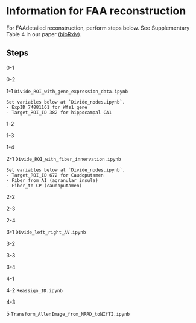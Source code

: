 # Information for FAA reconstruction
For FAAdetailed reconstruction, perform steps below. See Supplementary Table 4 in our paper ([bioRxiv](https://doi.org/10.1101/2020.02.17.953547)).

## Steps
0-1

0-2

1-1 `Divide_ROI_with_gene_expression_data.ipynb`

    Set variables below at `Divide_nodes.ipynb`.
    - ExpID 74881161 for Wfs1 gene
    - Target_ROI_ID 382 for hippocampal CA1

1-2 

1-3 

1-4

2-1 `Divide_ROI_with_fiber_innervation.ipynb`

    Set variables below at `Divide_nodes.ipynb`.
    - Target_ROI_ID 672 for Caudoputamen
    - Fiber_from AI (agranular insula)
    - Fiber_to CP (caudoputamen)

2-2

2-3

2-4

3-1 `Divide_left_right_AV.ipynb`

3-2

3-3

3-4

4-1

4-2 `Reassign_ID.ipynb`

4-3

5 `Transform_AllenImage_from_NRRD_toNIfTI.ipynb`

